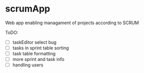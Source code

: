 # scrumApp
Web app enabling managament of projects according to SCRUM

ToDO:
- [ ] taskEditor select bug
- [ ] tasks in sprint table sorting
- [ ] task table formatting
- [ ] more sprint and task info
- [ ] handling users
